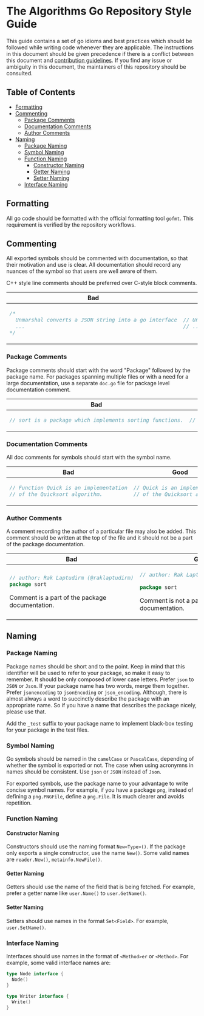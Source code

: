 # The Algorithms Go Repository Style Guide

This guide contains a set of go idioms and best practices which should be followed while writing
code whenever they are applicable. The instructions in this document should be given precedence
if there is a conflict between this document and [contribution guidelines](./CONTRIBUTING.md). If you find any issue or ambiguity in
this document, the maintainers of this repository should be consulted.

## Table of Contents

- [Formatting](#formatting)
- [Commenting](#commenting)
  - [Package Comments](#package-comments)
  - [Documentation Comments](#documentation-comments)
  - [Author Comments](#author-comments)
- [Naming](#naming)
  - [Package Naming](#package-naming)
  - [Symbol Naming](#symbol-naming)
  - [Function Naming](#function-naming)
      - [Constructor Naming](#constructor-naming)
      - [Getter Naming](#getter-naming)
      - [Setter Naming](#setter-naming) 
  - [Interface Naming](#interface-naming)

## Formatting

All go code should be formatted with the official formatting tool `gofmt`. This requirement is
verified by the repository workflows.

## Commenting

All exported symbols should be commented with documentation, so that their motivation and use is
clear. All documentation should record any nuances of the symbol so that users are well aware of
them.

C++ style line comments should be preferred over C-style block comments.

<table>
<thead><tr><th>Bad</th><th>Good</th></tr></thead>
<tbody>
<tr><td>
  
```go
/*
  Unmarshal converts a JSON string into a go interface
  ...
*/
```
  
</td><td>

```go
// Unmarshal converts a JSON string into a go interface
// ...
```
 
</td></tr>
</tbody></table>

### Package Comments

Package comments should start with the word "Package" followed by the package name. For packages
spanning multiple files or with a need for a large documentation, use a separate `doc.go` file for package level documentation comment.

<table>
<thead><tr><th>Bad</th><th>Good</th></tr></thead>
<tbody>
<tr><td>
  
```go
// sort is a package which implements sorting functions.
```
  
</td><td>

```go
// Package sort implements sorting functions.
```
 
</td></tr>
</tbody></table>

### Documentation Comments

All doc comments for symbols should start with the symbol name.

<table>
<thead><tr><th>Bad</th><th>Good</th></tr></thead>
<tbody>
<tr><td>
  
```go
// Function Quick is an implementation
// of the Quicksort algorithm.
```
  
</td><td>

```go
// Quick is an implementation
// of the Quicksort algorithm.
```
 
</td></tr>
</tbody></table>

### Author Comments

A comment recording the author of a particular file may also be added. This comment should be
written at the top of the file and it should not be a part of the package documentation.

<table>
<thead><tr><th>Bad</th><th>Good</th></tr></thead>
<tbody>
<tr><td>
  
```go
// author: Rak Laptudirm (@raklaptudirm)
package sort
```
Comment is a part of the package documentation.
  
</td><td>

```go
// author: Rak Laptudirm (@raklaptudirm)

package sort
```
Comment is not a part of the package documentation.
 
</td></tr>
</tbody></table>

## Naming

### Package Naming

Package names should be short and to the point. Keep in mind that this identifier will be used to
refer to your package, so make it easy to remember. It should be only composed of lower case
letters. Prefer `json` to `JSON` or `Json`. If your package name has two words, merge them
together. Prefer `jsonencoding` to `jsonEncoding` or `json_encoding`. Although, there is almost always a word to succinctly describe the package with an appropriate name. So if you have a name that describes the package nicely, please use that.

Add the `_test` suffix to your package name to implement black-box testing for your package in the test files.

### Symbol Naming

Go symbols should be named in the `camelCase` or `PascalCase`, depending of whether the symbol
is exported or not. The case when using acronymns in names should be consistent. Use `json` or
`JSON` instead of `Json`.

For exported symbols, use the package name to your advantage to write concise symbol names. For
example, if you have a package `png`, instead of defining a `png.PNGFile`, define a `png.File`.
It is much clearer and avoids repetition.

### Function Naming

#### Constructor Naming

Constructors should use the naming format `New<Type>()`. If the package only exports a single
constructor, use the name `New()`. Some valid names are `reader.New()`, `metainfo.NewFile()`.

#### Getter Naming

Getters should use the name of the field that is being fetched. For example, prefer a getter
name like `user.Name()` to `user.GetName()`.

#### Setter Naming

Setters should use names in the format `Set<Field>`. For example, `user.SetName()`.

### Interface Naming

Interfaces should use names in the format of `<Method>er` or `<Method>`. For example, some
valid interface names are:

```go
type Node interface {
  Node()
}
 
type Writer interface {
  Write()
}
```

